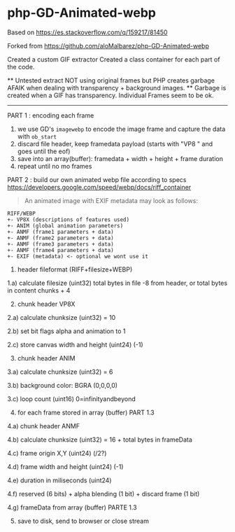 # php-GD-Animated-webp

Based on https://es.stackoverflow.com/q/159217/81450

Forked from https://github.com/aloMalbarez/php-GD-Animated-webp


Created a custom GIF extractor
Created a class container for each part of the code.


** Untested extract NOT using original frames but PHP creates garbage AFAIK when dealing with transparency + background images.
** Garbage is created when a GIF has transparency. Individual Frames seem to be ok.

-----------------------------------------------------------------------------------------------------

PART 1 : encoding each frame

1) we use GD's `imagewebp` to encode the image frame and capture the data with `ob_start`
2) discard file header, keep framedata payload (starts with "VP8 " and goes until the eof)
3) save into an array(buffer): framedata + width + height + frame duration
4) repeat until no mo frames

PART 2 : build our own animated webp file according to specs
https://developers.google.com/speed/webp/docs/riff_container

> An animated image with EXIF metadata may look as follows:
```
RIFF/WEBP
+- VP8X (descriptions of features used)
+- ANIM (global animation parameters)
+- ANMF (frame1 parameters + data)
+- ANMF (frame2 parameters + data)
+- ANMF (frame3 parameters + data)
+- ANMF (frame4 parameters + data)
+- EXIF (metadata) <- optional we wont use it
```

1) header fileformat (RIFF+filesize+WEBP)

1.a) calculate filesize (uint32) total bytes in file -8 from header, or total bytes in content chunks + 4 

2) chunk header VP8X 

2.a) calculate chunksize (uint32) = 10

2.b) set bit flags alpha and animation to 1 

2.c) store canvas width and height (uint24) (-1)

3) chunk header ANIM

3.a) calculate chunksize (uint32) = 6

3.b) background color: BGRA (0,0,0,0)

3.c) loop count (uint16) 0=infinityandbeyond

4) for each frame stored in array (buffer) PART 1.3

4.a) chunk header ANMF

4.b) calculate chunksize (uint32) = 16 + total bytes in frameData

4.c) frame origin X,Y (uint24) (/2?)

4.d) frame width and height (uint24) (-1)

4.e) duration in miliseconds (uint24)

4.f) reserved (6 bits) + alpha blending (1 bit) + discard frame (1 bit)

4.g) frameData from array (buffer) PARTE 1.3

5) save to disk, send to browser or close stream

